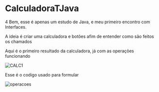 # CalculadoraTJava

4
Bem, esse é apenas um estudo de Java, e meu primeiro encontro com Interfaces.

A ideia é criar uma calculadora e botões afim de entender como são feitos os chamados

Aqui é o primeiro resultado da calculadora, já com as operações funcionando

![CALC1](https://uploaddeimagens.com.br/images/004/323/681/full/TJH.png?1675264156)

Esse é o codigo usado para formular

![operacoes](https://uploaddeimagens.com.br/images/004/323/699/full/TJH.png?1675264546)
